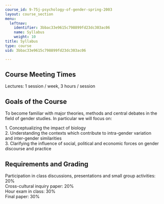 ```yaml
---
course_id: 9-75j-psychology-of-gender-spring-2003
layout: course_section
menu:
  leftnav:
    identifier: 3bbac33e9615c798899fd23dc303ac06
    name: Syllabus
    weight: 10
title: Syllabus
type: course
uid: 3bbac33e9615c798899fd23dc303ac06

---
```


Course Meeting Times
--------------------

Lectures: 1 session / week, 3 hours / session

Goals of the Course
-------------------

To become familiar with major theories, methods and central debates in the field of gender studies. In particular we will focus on:

1\. Conceptualizing the impact of biology  
2\. Understanding the contexts which contribute to intra-gender variation and inter-gender similarities  
3\. Clarifying the influence of social, political and economic forces on gender discourse and practice

Requirements and Grading
------------------------

Participation in class discussions, presentations and small group activities: 20%  
Cross-cultural inquiry paper: 20%  
Hour exam in class: 30%  
Final paper: 30%